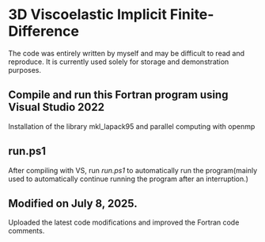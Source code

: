 #     3D Viscoelastic Implicit Finite-Difference
The code was entirely written by myself and may be difficult to read and reproduce. It is currently used solely for storage and demonstration purposes.

## Compile and run this Fortran program using Visual Studio 2022
Installation of the library mkl_lapack95 and parallel computing with openmp

## run.ps1
After compiling with VS, run _run.ps1_ to automatically run the program(mainly used to automatically continue running the program after an interruption.)

## Modified on July 8, 2025.
Uploaded the latest code modifications and improved the Fortran code comments.

